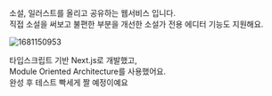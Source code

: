 소설, 일러스트를 올리고 공유하는 웹서비스 입니다. <br />
직접 소설을 써보고 불편한 부분을 개선한 소설가 전용 에디터 기능도 지원해요. <br />

![1681150953](https://user-images.githubusercontent.com/80014454/231018866-79440dbf-8d3d-4e8e-8a86-cb65dd9d5d83.png)

타입스크립트 기반 Next.js로 개발했고, <br />
Module Oriented Architecture를 사용했어요. <br />
완성 후 테스트 빡세게 짤 예정이예요
